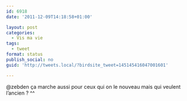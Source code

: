 ```yaml
---
id: 6918
date: '2011-12-09T14:18:58+01:00'

layout: post
categories:
  - Vis ma vie
tags:
  - tweet
format: status
publish_social: no
guid: 'http://tweets.local/?birdsite_tweet=145145416047001601'

---
```


@zebden ça marche aussi pour ceux qui on le nouveau mais qui veulent l’ancien ? ^^